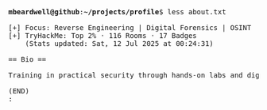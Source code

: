 <pre>

<strong>mbeardwell@github</strong>:<strong>~/projects/profile</strong>$ less about.txt

[+] Focus: Reverse Engineering | Digital Forensics | OSINT
[+] TryHackMe: Top 2% · 116 Rooms · 17 Badges
    (Stats updated: Sat, 12 Jul 2025 at 00:24:31)

== Bio ==

Training in practical security through hands-on labs and digital investigations.

(END)
:
</pre>
